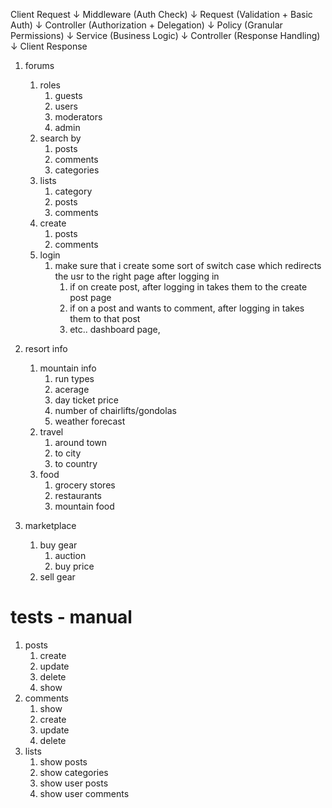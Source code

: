Client Request
       ↓
Middleware (Auth Check)
       ↓
Request (Validation + Basic Auth)
       ↓
Controller (Authorization + Delegation)
       ↓
Policy (Granular Permissions)
       ↓
Service (Business Logic)
       ↓
Controller (Response Handling)
       ↓
Client Response



1. forums 
    1. roles
        1. guests
        2. users
        3. moderators
        4. admin
    2. search by
        1. posts
        2. comments
        3. categories
    3. lists
        1. category
        2. posts
        3. comments
    4. create
        1. posts
        2. comments
    5. login
        1. make sure that i create some sort of switch case which redirects the usr to the right page after logging in
            1. if on create post, after logging in takes them to the create post page
            2. if on a post and wants to comment, after logging in takes them to that post
            3. etc.. dashboard page, 

2. resort info
    1. mountain info
        1. run types
        2. acerage
        3. day ticket price
        4. number of chairlifts/gondolas
        5. weather forecast
    2. travel
        1. around town
        2. to city
        3. to country
    3. food
        1. grocery stores
        2. restaurants
        3. mountain food

3. marketplace 
    1. buy gear
        1. auction
        2. buy price
    2. sell gear


# tests - manual

1. posts
    1. create
    2. update
    3. delete
    4. show
2. comments
    1. show
    2. create
    3. update
    4. delete    
3. lists
    1. show posts
    2. show categories
    3. show user posts
    4. show user comments
